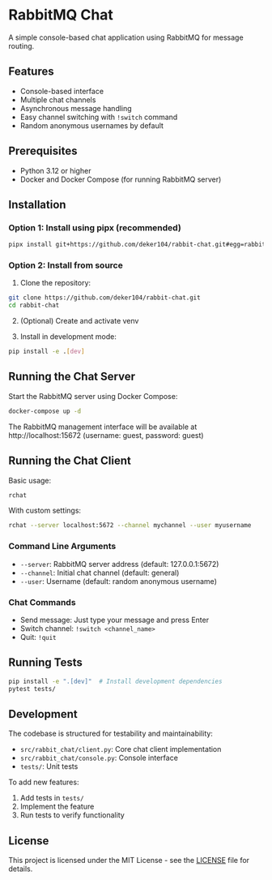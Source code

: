 # RabbitMQ Chat

A simple console-based chat application using RabbitMQ for message routing.

## Features

- Console-based interface
- Multiple chat channels
- Asynchronous message handling
- Easy channel switching with `!switch` command
- Random anonymous usernames by default

## Prerequisites

- Python 3.12 or higher
- Docker and Docker Compose (for running RabbitMQ server)

## Installation

### Option 1: Install using pipx (recommended)

```bash
pipx install git+https://github.com/deker104/rabbit-chat.git#egg=rabbit-chat
```

### Option 2: Install from source

1. Clone the repository:
```bash
git clone https://github.com/deker104/rabbit-chat.git
cd rabbit-chat
```

2. (Optional) Create and activate venv

3. Install in development mode:
```bash
pip install -e .[dev]
```

## Running the Chat Server

Start the RabbitMQ server using Docker Compose:

```bash
docker-compose up -d
```

The RabbitMQ management interface will be available at http://localhost:15672 (username: guest, password: guest)

## Running the Chat Client

Basic usage:
```bash
rchat
```

With custom settings:
```bash
rchat --server localhost:5672 --channel mychannel --user myusername
```

### Command Line Arguments

- `--server`: RabbitMQ server address (default: 127.0.0.1:5672)
- `--channel`: Initial chat channel (default: general)
- `--user`: Username (default: random anonymous username)

### Chat Commands

- Send message: Just type your message and press Enter
- Switch channel: `!switch <channel_name>`
- Quit: `!quit`

## Running Tests

```bash
pip install -e ".[dev]"  # Install development dependencies
pytest tests/
```

## Development

The codebase is structured for testability and maintainability:

- `src/rabbit_chat/client.py`: Core chat client implementation
- `src/rabbit_chat/console.py`: Console interface
- `tests/`: Unit tests

To add new features:
1. Add tests in `tests/`
2. Implement the feature
3. Run tests to verify functionality

## License

This project is licensed under the MIT License - see the [LICENSE](LICENSE) file for details. 